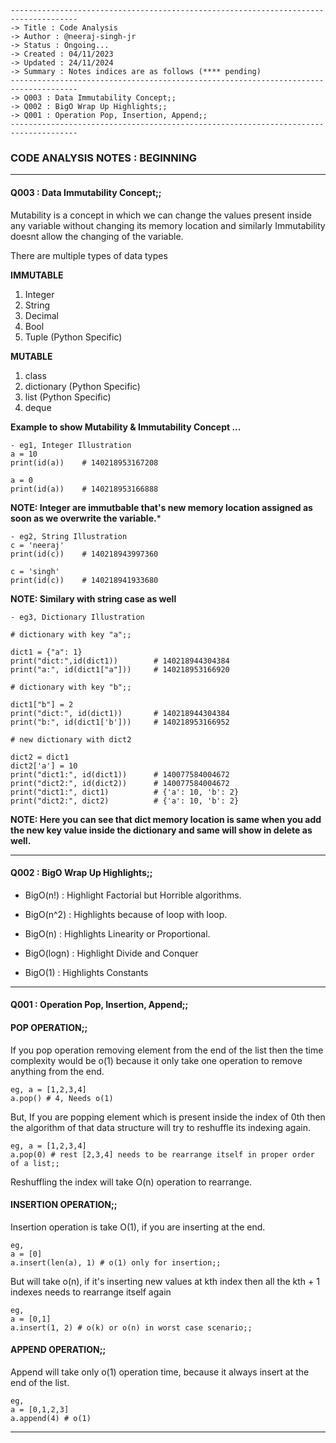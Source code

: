 ````
-------------------------------------------------------------------------------------
-> Title : Code Analysis
-> Author : @neeraj-singh-jr
-> Status : Ongoing...
-> Created : 04/11/2023
-> Updated : 24/11/2024
-> Summary : Notes indices are as follows (**** pending)
-------------------------------------------------------------------------------------
-> Q003 : Data Immutability Concept;;
-> Q002 : BigO Wrap Up Highlights;;
-> Q001 : Operation Pop, Insertion, Append;;
-------------------------------------------------------------------------------------
````

### CODE ANALYSIS NOTES : BEGINNING 

-------------------------------------------------------------------------------------
#### Q003 : Data Immutability Concept;;

Mutability is a concept in which we can change the values present inside any
variable without changing its memory location and similarly Immutability
doesnt allow the changing of the variable.

There are multiple types of data types

**IMMUTABLE**

1) Integer
2) String
3) Decimal 
4) Bool 
5) Tuple (Python Specific)

**MUTABLE**
1) class 
2) dictionary (Python Specific)
3) list (Python Specific)
4) deque

**Example to show Mutability & Immutability Concept ...**

````
- eg1, Integer Illustration
a = 10
print(id(a))	# 140218953167208

a = 0
print(id(a))	# 140218953166888
````

**NOTE: Integer are immutbable that's new memory location assigned as soon as 
we overwrite the variable.***

````
- eg2, String Illustration
c = 'neeraj'
print(id(c))	# 140218943997360

c = 'singh'
print(id(c))	# 140218941933680
````

**NOTE: Similary with string case as well** 

````
- eg3, Dictionary Illustration

# dictionary with key "a";;

dict1 = {"a": 1}
print("dict:",id(dict1))		# 140218944304384
print("a:", id(dict1["a"]))		# 140218953166920

# dictionary with key "b";;

dict1["b"] = 2
print("dict:", id(dict1))		# 140218944304384
print("b:", id(dict1['b']))		# 140218953166952

# new dictionary with dict2

dict2 = dict1
dict2['a'] = 10
print("dict1:", id(dict1))		# 140077584004672
print("dict2:", id(dict2))		# 140077584004672
print("dict1:", dict1)			# {'a': 10, 'b': 2}
print("dict2:", dict2)			# {'a': 10, 'b': 2}
````

**NOTE: Here you can see that dict memory location is same when you add the 
new key value inside the dictionary and same will show in delete as well.**


-------------------------------------------------------------------------------------
#### Q002 : BigO Wrap Up Highlights;;

- BigO(n!) : Highlight Factorial but Horrible algorithms.

- BigO(n^2) : Highlights because of loop with loop.

- BigO(n) : Highlights Linearity or Proportional.

- BigO(logn) : Highlight Divide and Conquer

- BigO(1) : Highlights Constants 


-------------------------------------------------------------------------------------
#### Q001 : Operation Pop, Insertion, Append;;

#### POP OPERATION;;

If you pop operation removing element from the end of the list then the time
complexity would be o(1) because it only take one operation to remove
anything from the end.

````
eg, a = [1,2,3,4]
a.pop() # 4, Needs o(1)
````

But, If you are popping element which is present inside the index of 0th then
the algorithm of that data structure will try to reshuffle its indexing
again. 

````
eg, a = [1,2,3,4]
a.pop(0) # rest [2,3,4] needs to be rearrange itself in proper order of a list;;
````

Reshuffling the index will take O(n) operation to rearrange.

#### INSERTION OPERATION;;

Insertion operation is take O(1), if you are inserting at the end. 
 
````
eg,
a = [0]
a.insert(len(a), 1)	# o(1) only for insertion;;
````

But will take o(n), if it's inserting new values at kth index then all the
kth + 1 indexes needs to rearrange itself again

````
eg,
a = [0,1]
a.insert(1, 2) # o(k) or o(n) in worst case scenario;;
````

#### APPEND OPERATION;;

Append will take only o(1) operation time, because it always insert at the end 
of the list.

````
eg,
a = [0,1,2,3]
a.append(4)	# o(1)
````


--------------------------------------------------------------------------------------